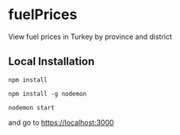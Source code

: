 # fuelPrices

View fuel prices in Turkey by province and district

## Local Installation

`npm install` 

`npm install -g nodemon` 

`nodemon start`

and go to [https://localhost:3000](https://localhost:3000)